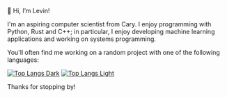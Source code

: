 👋 Hi, I’m Levin!

I'm an aspiring computer scientist from Cary. I enjoy programming with Python, Rust and C++; in particular, I enjoy developing machine learning applications and working on systems programming.

You'll often find me working on a random project with one of the following languages:

[![Top Langs Dark](https://github-readme-stats-beryl-two.vercel.app/api/top-langs/?username=appleplectic&layout=pie&langs_count=10&theme=radical&border_color=3d444d&size_weight=0.5#gh-dark-mode-only)](https://github.com/appleplectic?tab=repositories#gh-dark-mode-only)
[![Top Langs Light](https://github-readme-stats-beryl-two.vercel.app/api/top-langs/?username=appleplectic&layout=pie&langs_count=10&theme=buefy&border_color=3d444d&size_weight=0.5#gh-light-mode-only)](https://github.com/appleplectic?tab=repositories#gh-light-mode-only)

Thanks for stopping by!
